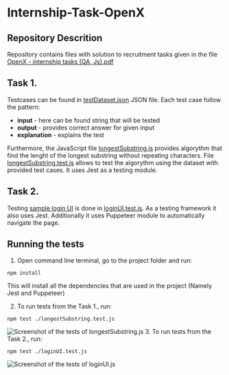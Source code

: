 # Internship-Task-OpenX

## Repository Descrition

Repository contains files with solution to recruitment tasks given in the file [OpenX - internship tasks (QA, Js).pdf](Internship-Task-OpenX/OpenX%20-%20internship%20tasks%20(QA,%20Js).pdf)

## Task 1.
Testcases can be found in [testDataset.json](Internship-Task-OpenX/testDataset.json) JSON file. Each test case follow the pattern:
+ **input** - here can be found string that will be tested
+ **output** - provides correct answer for given input
+ **explanation** - explains the test

Furthermore, the JavaScript file [longestSubstring.js](Internship-Task-OpenX/longestSubstring.js) provides algorythm that find the lenght of the longest substring without repeating characters. File [longestSubstring.test.js](Internship-Task-OpenX/longestSubstring.test.js) allows to test the algorythm using the dataset with provided test cases. It uses Jest as a testing module.

## Task 2.
Testing [sample login UI](http://uitestingplayground.com/sampleapp) is done in [loginUI.test.js](Internship-Task-OpenX/loginUI.test.js). As a testing framework it also uses Jest. Additionally it uses Puppeteer module to automatically navigate the page.

## Running the tests
1. Open command line terminal, go to the project folder and run: 
```
npm install
```
This will install all the dependencies that are used in the project (Namely Jest and Puppeteer)

2. To run tests from the Task 1., run:
```
npm test ./longestSubstring.test.js
```
![Screenshot of the tests of longestSubstring.js](Internship-Task-OpenX/screenshots/longestSubstring_test_screenshot.PNG)
3. To run tests from the Task 2., run:
```
npm test ./loginUI.test.js
```
![Screenshot of the tests of loginUI.js](Internship-Task-OpenX/screenshots/loginUI_test_screenshot.PNG)

